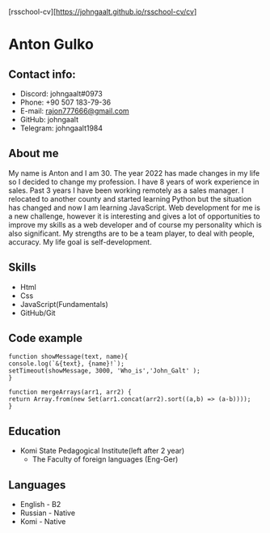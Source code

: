 [rsschool-cv][https://johngaalt.github.io/rsschool-cv/cv]
# **Anton Gulko**

## **Contact info:**
  * Discord: johngaalt#0973
  * Phone: +90 507 183-79-36
  * E-mail: rajon777666@gmail.com
  * GitHub: johngaalt
  * Telegram: johngaalt1984

## **About me**
  My name is Anton and I am 30. The year 2022 has made changes in my life so I decided to change my profession.
  I have 8 years of work experience in sales. Past 3 years I have been working remotely as a sales manager.
  I relocated to another county and started learning Python but the situation has changed and now I am learning JavaScript.
  Web development for me is a new challenge, however it is interesting and gives a lot of opportunities to improve my skills as a web developer
  and of course my personality which is also significant. My strengths are to be a team player, to deal with people, accuracy.
  My life goal is self-development.

## **Skills**
  * Html
  * Css
  * JavaScript(Fundamentals)
  * GitHub/Git

  ## **Code example**
  ```
  function showMessage(text, name){
  console.log(`&{text}, {name}!`); 
  setTimeout(showMessage, 3000, 'Who_is','John_Galt' ); 
} 

function mergeArrays(arr1, arr2) {
  return Array.from(new Set(arr1.concat(arr2).sort((a,b) => (a-b))));
}
```


## **Education**
  * Komi State Pedagogical Institute(left after 2 year)
      + The Faculty of foreign languages (Eng-Ger)

## **Languages**
  * English - B2
  * Russian - Native
  * Komi - Native

